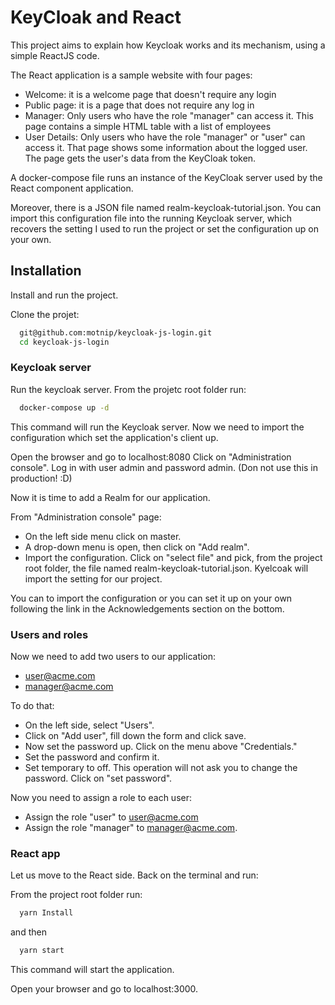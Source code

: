 
# KeyCloak and React

This project aims to explain how Keycloak works and its mechanism, using a simple ReactJS code.

The React application is a sample website with four pages:
- Welcome: it is a welcome page that doesn't require any login
- Public page: it is a page that does not require any log in
- Manager: Only users who have the role "manager" can access it. This page contains a simple HTML table with a list of employees
- User Details: Only users who have the role "manager" or "user" can access it. That page shows some information about the logged user. The page gets the user's data from the KeyCloak token.

A docker-compose file runs an instance of the KeyCloak server used by the React component application.

Moreover, there is a JSON file named realm-keycloak-tutorial.json. You can import this configuration file into the running Keycloak server, which recovers the setting I used to run the project or set the configuration up on your own.

## Installation 

Install and run the project.

Clone the projet:

```bash 
  git@github.com:motnip/keycloak-js-login.git
  cd keycloak-js-login
```

### Keycloak server

Run the keycloak server.
From the projetc root folder run:
```bash 
  docker-compose up -d
```    
This command will run the Keycloak server.
Now we need to import the configuration which set the application's client up.

Open the browser and go to localhost:8080
Click on "Administration console". Log in with user admin and password admin.
(Don not use this in production! :D)

Now it is time to add a Realm for our application.

From "Administration console" page:
- On the left side menu click on master. 
- A drop-down menu is open, then click on "Add realm".
- Import the configuration. Click on "select file" and pick, from the project root folder, the file named realm-keycloak-tutorial.json.
Kyelcoak will import the setting for our project.

You can to import the configuration or you can set it up on your own following the link in the Acknowledgements section on the bottom.

### Users and roles

Now we need to add two users to our application:
- user@acme.com
- manager@acme.com

To do that:
- On the left side, select "Users".
- Click on "Add user", fill down the form and click save.
- Now set the password up. Click on the menu above "Credentials."
- Set the password and confirm it.
- Set temporary to off. This operation will not ask you to change the password. Click on "set password".

Now you need to assign a role to each user:
- Assign the role "user" to user@acme.com 
- Assign the role "manager" to manager@acme.com.

### React app

Let us move to the React side. Back on the terminal and run:

From the project root folder run:
```bash 
  yarn Install
```    
and then
```bash 
  yarn start
```
This command will start the application.

Open your browser and go to localhost:3000.

 

